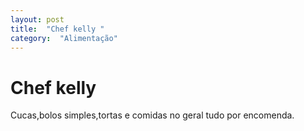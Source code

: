 ```yaml
---
layout: post
title:  "Chef kelly "
category:  "Alimentação"
---
```


# Chef kelly 

Cucas,bolos simples,tortas e comidas no geral tudo por encomenda.
